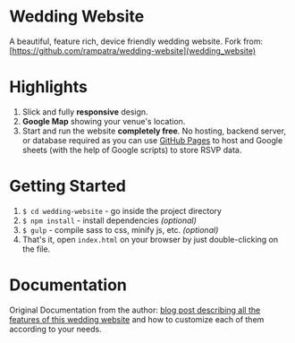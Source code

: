 # Wedding Website
A beautiful, feature rich, device friendly wedding website. Fork from: [https://github.com/rampatra/wedding-website](wedding_website)

# Highlights
1. Slick and fully __responsive__ design.
2. __Google Map__ showing your venue's location.
3. Start and run the website __completely free__. No hosting, backend server, or database required as you can use
   [GitHub Pages](https://pages.github.com/) to host and Google sheets (with the help of Google scripts) to store RSVP
   data.

# Getting Started
1. `$ cd wedding-website` - go inside the project directory
2. `$ npm install` - install dependencies _(optional)_
3. `$ gulp` - compile sass to css, minify js, etc. _(optional)_
4. That's it, open `index.html` on your browser by just double-clicking on the file.

# Documentation
Original Documentation from the author: 
[blog post describing all the features of this wedding website](https://blog.rampatra.com/wedding-website) and how to
customize each of them according to your needs.
